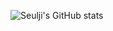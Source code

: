 ![Seulji's GitHub stats](https://github-readme-stats.vercel.app/api?username=SeuljiMoon&show_icons=true&theme=radical)
